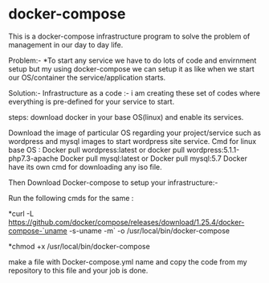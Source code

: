 # docker-compose
This is a docker-compose infrastructure program to solve the problem of management in our day to day life.

Problem:-
*To start any service we have to do lots of code and envirnment setup but my using docker-compose we can setup it as like when we start our OS/container the service/application starts.

Solution:-
Infrastructure as a code :- i am creating these set of codes where everything is pre-defined for your service to start.

steps:
download docker in your base OS(linux) and enable its services.

Download the image of particular OS regarding your project/service such as wordpress and mysql images to start wordpress site service. Cmd for linux base OS : Docker pull wordpress:latest or docker pull wordpress:5.1.1-php7.3-apache Docker pull mysql:latest or Docker pull mysql:5.7 Docker have its own cmd for downloading any iso file.

Then Download Docker-compose to setup your infrastructure:-

Run the following cmds for the same :

*curl -L https://github.com/docker/compose/releases/download/1.25.4/docker-compose-`uname -s-uname -m` -o /usr/local/bin/docker-compose

*chmod +x /usr/local/bin/docker-compose

make a file with Docker-compose.yml name and copy the code from my repository to this file and your job is done.
